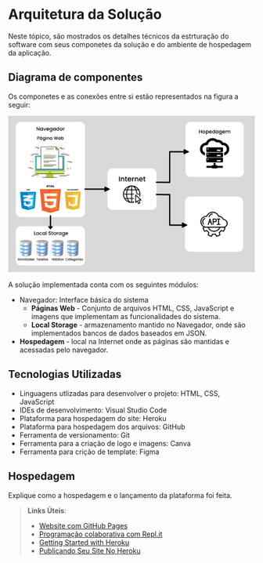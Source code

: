 # Arquitetura da Solução

Neste tópico, são mostrados os detalhes técnicos da estrturação do software com seus componetes da solução e do ambiente de hospedagem da aplicação.

## Diagrama de componentes

Os componetes e as conexões entre si estão representados na figura a seguir: 

<p align = "center">
  <img src = "img/arqsol.png">
</p>

A solução implementada conta com os seguintes módulos:

- Navegador: Interface básica do sistema
  - **Páginas Web** - Conjunto de arquivos HTML, CSS, JavaScript e imagens que implementam as funcionalidades do sistema.
   - **Local Storage** - armazenamento mantido no Navegador, onde são implementados bancos de dados baseados em JSON.
 - **Hospedagem** - local na Internet onde as páginas são mantidas e acessadas pelo navegador. 

## Tecnologias Utilizadas

- Linguagens utlizadas para desenvolver o projeto: HTML, CSS, JavaScript
- IDEs de desenvolvimento: Visual Studio Code
- Plataforma para hospedagem do site: Heroku
- Plataforma para hospedagem dos arquivos: GitHub
- Ferramenta de versionamento: Git
- Ferramenta para a criação de logo e imagens: Canva
- Ferramenta para crição de template: Figma


## Hospedagem

Explique como a hospedagem e o lançamento da plataforma foi feita.

> **Links Úteis**:
>
> - [Website com GitHub Pages](https://pages.github.com/)
> - [Programação colaborativa com Repl.it](https://repl.it/)
> - [Getting Started with Heroku](https://devcenter.heroku.com/start)
> - [Publicando Seu Site No Heroku](http://pythonclub.com.br/publicando-seu-hello-world-no-heroku.html)
